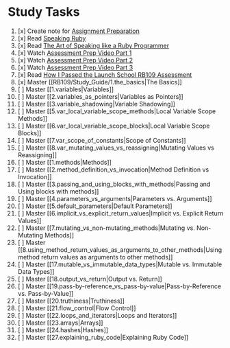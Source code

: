 # Study Tasks

1. [x] Create note for [Assignment Preparation](https://drive.google.com/file/d/16Q32xXRoJ0wFMwiA8CojhdqfwCgE9rjj/view)
2. [x] Read [Speaking Ruby](https://medium.com/@rebeccabiancofiorecw/speaking-in-ruby-caabc4f1adf6)
3. [x] Read [The Art of Speaking like a Ruby Programmer](https://medium.com/@derek.novak1/the-art-of-speaking-like-a-ruby-programmer-cfc321bf3157)
4. [x] Watch [Assessment Prep Video Part 1](https://launchschool.com/blog/live-session-beginning-ruby)
5. [x] Watch [Assessment Prep Video Part 2](https://launchschool.com/blog/live-session-beginning-ruby-part-2)
6. [x] Watch [Assessment Prep Video Part 3](https://launchschool.com/blog/live-session-beginning-ruby-part-3)
7. [x] Read [How I Passed  the Launch School RB109 Assessment](https://medium.com/@michael.joshua.hall/how-i-passed-the-launch-school-rb109-assessments-1702830ff7f5?source=your_stories_page-------------------------------------)
8. [x] Master [[RB109/Study_Guide/1.the_basics|The Basics]]
9. [ ] Master [[1.variables|Variables]]
10. [ ] Master [[2.variables_as_pointers|Variables as Pointers]]
11. [ ] Master [[3.variable_shadowing|Variable Shadowing]]
12. [ ] Master [[5.var_local_variable_scope_methods|Local Variable Scope Methods]]
13. [ ] Master [[6.var_local_variable_scope_blocks|Local Variable Scope Blocks]]
14. [ ] Master [[7.var_scope_of_constants|Scope of Constants]]
15. [ ] Master [[8.var_mutating_values_vs_reassigning|Mutating Values vs Reassigning]]
16. [ ] Master [[1.methods|Methods]]
17. [ ] Master [[2.method_definition_vs_invocation|Method Definition vs Invocation]]
18. [ ] Master [[3.passing_and_using_blocks_with_methods|Passing and Using blocks with methods]]
19. [ ] Master [[4.parameters_vs_arguments|Parameters vs. Arguments]]
20. [ ] Master [[5.default_parameters|Default Parameters]]
21. [ ] Master [[6.implicit_vs_explicit_return_values|Implicit vs. Explicit Return Values]]
22. [ ] Master [[7.mutating_vs_non-mutating_methods|Mutating vs. Non-Mutating Methods]]
23. [ ] Master [[8.using_method_return_values_as_arguments_to_other_methods|Using method return values as arguments to other methods]]
24. [ ] Master [[17.mutable_vs_immutable_data_types|Mutable vs. Immutable Data Types]]
25. [ ] Master [[18.output_vs_return|Output vs. Return]]
26. [ ] Master [[19.pass-by-reference_vs_pass-by-value|Pass-by-Reference vs. Pass-by-Value]]
27. [ ] Master [[20.truthiness|Truthiness]]
28. [ ] Master [[21.flow_control|Flow Control]]
29. [ ] Master [[22.loops_and_iterators|Loops and Iterators]]
30. [ ] Master [[23.arrays|Arrays]]
31. [ ] Master [[24.hashes|Hashes]]
32. [ ] Master [[27.explaining_ruby_code|Explaining Ruby Code]]





